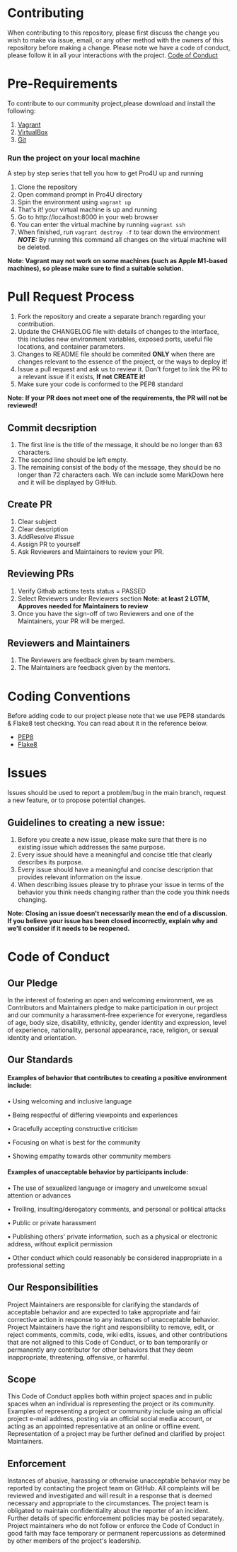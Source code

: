# Contributing
When contributing to this repository, please first discuss the change you wish to make via issue, email, or any other method with the owners of this repository before making a change.
Please note we have a code of conduct, please follow it in all your interactions with the project.
[Code of Conduct](#code-of-conduct) 

# Pre-Requirements
To contribute to our community project,please download and install the following:

1.  [Vagrant](https://www.vagrantup.com/)
2.  [VirtualBox](https://www.virtualbox.org/)
3.  [Git](https://git-scm.com/book/en/v2/Getting-Started-Installing-Git)

### Run the project on your local machine

A step by step series that tell you how to get Pro4U up and running

1. Clone the repository
2. Open command prompt in Pro4U directory
3. Spin the environment using `vagrant up` 
4. That's it! your virtual machine is up and running 
5. Go to http://localhost:8000 in your web browser
6. You can enter the virtual machine by running `vagrant ssh`
7. When finished, run `vagrant destroy -f` to tear down the environment\
**_NOTE:_** By running this command all changes on the virtual machine will be deleted.

**Note: Vagrant may not work on some machines (such as Apple M1-based machines), so please make sure to find a suitable solution.** 

# Pull Request Process
1.	Fork the repository and create a separate branch regarding your contribution.
2.	Update the CHANGELOG file with details of changes to the interface, this includes new environment variables, exposed ports, useful file locations, and container parameters.
3.	Changes to README file should be commited **ONLY** when there are changes relevant to the essence of the project, or the ways to deploy it!
4.	Issue a pull request and ask us to review it. Don't forget to link the PR to a relevant issue if it exists, **If not CREATE it!**
5.	Make sure your code is conformed to the PEP8 standard

**Note: If your PR does not meet one of the requirements, the PR will not be reviewed!**

## Commit decsription
1.  The first line is the title of the message, it should be no longer than 63 characters.
2.  The second line should be left empty.
3.  The remaining consist of the body of the message, they should be no longer than 72 characters each. We can include some MarkDown here and it will be displayed by GitHub.

## Create PR
1.  Clear subject
2.  Clear description
3.  AddResolve #Issue
4.  Assign PR to yourself
5.  Ask Reviewers and Maintainers to review your PR.

## Reviewing PRs
1.  Verify Githab actions tests status = PASSED
2.  Select Reviewers under Reviewers section
**Note: at least 2 LGTM, Approves needed for Maintainers to review**
3.  Once you have the sign-off of two Reviewers and one of the Maintainers, your PR will be merged.

##  Reviewers and Maintainers
1.  The Reviewers are feedback given by team members.
2.  The Maintainers are feedback given by the mentors.

# Coding Conventions
Before adding code to our project please note that we use PEP8 standards & Flake8 test checking. You can read about it in the reference below.

* [PEP8](https://peps.python.org/pep-0008/)
* [Flake8](https://flake8.pycqa.org/en/latest/)

# Issues

Issues should be used to report a problem/bug in the main branch, request a new feature, or to propose potential changes.

## Guidelines to creating a new issue:

1.  Before you create a new issue, please make sure that there is no existing issue which addresses the same purpose.
2.  Every issue should have a meaningful and concise title that clearly describes its purpose.
3.  Every issue should have a meaningful and concise description that provides relevant information on the issue.
4.  When describing issues please try to phrase your issue in terms of the behavior you think needs changing rather than the code you think needs changing.

**Note:	Closing an issue doesn't necessarily mean the end of a discussion. If you believe your issue has been closed incorrectly, explain why and we'll consider if it needs to be reopened.**

# Code of Conduct
## Our Pledge
In the interest of fostering an open and welcoming environment, we as Contributors and Maintainers pledge to make participation in our project and our community a harassment-free experience for everyone, regardless of age, body size, disability, ethnicity, gender identity and expression, level of experience, nationality, personal appearance, race, religion, or sexual identity and orientation.
## Our Standards
#### Examples of behavior that contributes to creating a positive environment include:

•	Using welcoming and inclusive language

•	Being respectful of differing viewpoints and experiences

•	Gracefully accepting constructive criticism

•	Focusing on what is best for the community

•	Showing empathy towards other community members

#### Examples of unacceptable behavior by participants include:

•	The use of sexualized language or imagery and unwelcome sexual attention or advances

•	Trolling, insulting/derogatory comments, and personal or political attacks

•	Public or private harassment

•	Publishing others' private information, such as a physical or electronic address, without explicit permission

•	Other conduct which could reasonably be considered inappropriate in a professional setting

## Our Responsibilities
Project Maintainers are responsible for clarifying the standards of acceptable behavior and are expected to take appropriate and fair corrective action in response to any instances of unacceptable behavior.
Project Maintainers have the right and responsibility to remove, edit, or reject comments, commits, code, wiki edits, issues, and other contributions that are not aligned to this Code of Conduct, or to ban temporarily or permanently any contributor for other behaviors that they deem inappropriate, threatening, offensive, or harmful.

## Scope
This Code of Conduct applies both within project spaces and in public spaces when an individual is representing the project or its community. Examples of representing a project or community include using an official project e-mail address, posting via an official social media account, or acting as an appointed representative at an online or offline event. Representation of a project may be further defined and clarified by project Maintainers.

## Enforcement
Instances of abusive, harassing or otherwise unacceptable behavior may be reported by contacting the project team on GitHub. All complaints will be reviewed and investigated and will result in a response that is deemed necessary and appropriate to the circumstances. The project team is obligated to maintain confidentiality about the reporter of an incident. Further details of specific enforcement policies may be posted separately.
Project maintainers who do not follow or enforce the Code of Conduct in good faith may face temporary or permanent repercussions as determined by other members of the project's leadership.
